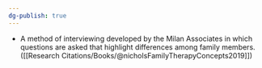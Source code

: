```yaml
---
dg-publish: true
---
```

- A method of interviewing developed by the Milan Associates in which questions are asked that highlight differences among family members. ([[Research Citations/Books/@nicholsFamilyTherapyConcepts2019]])